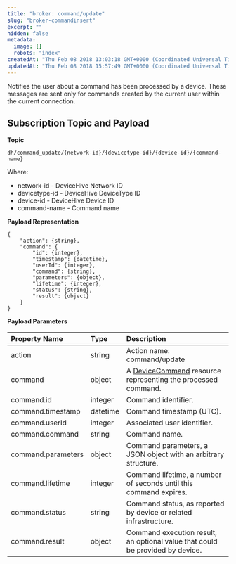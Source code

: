 ```yaml
---
title: "broker: command/update"
slug: "broker-commandinsert"
excerpt: ""
hidden: false
metadata: 
  image: []
  robots: "index"
createdAt: "Thu Feb 08 2018 13:03:18 GMT+0000 (Coordinated Universal Time)"
updatedAt: "Thu Feb 08 2018 15:57:49 GMT+0000 (Coordinated Universal Time)"
---
```

Notifies the user about a command has been processed by a device. These messages are sent only for commands created by the current user within the current connection.

## Subscription Topic and Payload

**Topic**

```text
dh/command_update/{network-id}/{devicetype-id}/{device-id}/{command-name}
```

Where:

- network-id - DeviceHive Network ID
- devicetype-id - DeviceHive DeviceType ID
- device-id - DeviceHive Device ID
- command-name - Command name

**Payload Representation**

```text
{
    "action": {string},
    "command": {
        "id": {integer},
        "timestamp": {datetime},
        "userId": {integer},
        "command": {string},
        "parameters": {object},
        "lifetime": {integer},
        "status": {string},
        "result": {object}
    }
}
```

**Payload Parameters**

| Property Name      | Type     | Description                                                                         |
| :----------------- | :------- | :---------------------------------------------------------------------------------- |
| action             | string   | Action name: command/update                                                         |
| command            | object   | A  [DeviceCommand](doc:devicecommand)  resource representing the processed command. |
| command.id         | integer  | Command identifier.                                                                 |
| command.timestamp  | datetime | Command timestamp (UTC).                                                            |
| command.userId     | integer  | Associated user identifier.                                                         |
| command.command    | string   | Command name.                                                                       |
| command.parameters | object   | Command parameters, a JSON object with an arbitrary structure.                      |
| command.lifetime   | integer  | Command lifetime, a number of seconds until this command expires.                   |
| command.status     | string   | Command status, as reported by device or related infrastructure.                    |
| command.result     | object   | Command execution result, an optional value that could be provided by device.       |
